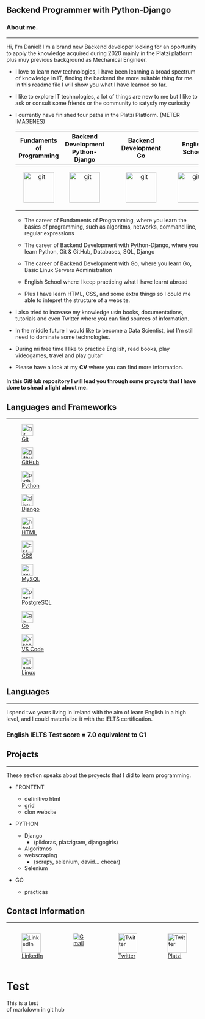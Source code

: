 <!-- <style>
.language-container {
    display:flex;
    justify-content: space-around;
}

figure {
    margin: 0;
    padding: 10px 10px;
    display: inline-block
}
figcaption {
    text-align: center;
}
.contact-container {
    display:flex;
    justify-content: space-around;
}
</style> -->

## **Backend Programmer with Python-Django**

### **About me.**
* * *

Hi, I'm Daniel! I'm a brand new Backend developer looking for an oportunity to apply the knowledge acquired during 2020 mainly in the Platzi platform plus muy previous background as Mechanical Engineer.

* I love to learn new technologies, I have been learning a broad spectrum of knowledge in IT, finding the backend the more suitable thing for me. In this readme file I will show you what I have learned so far.

* I like to explore IT technologies, a lot of things are new to me but I like to ask or consult some friends or the community to satysfy my curiosity

* I currently have finished four paths in the Platzi Platform. (METER IMAGENES)

    <table>
        <thead>
            <tr class="header">
                <th style="text-align: center;">Fundaments of <br>Programming</th>
                <th style="text-align: center;">Backend Development <br>Python-Django</th>
                <th style="text-align: center;">Backend Development <br>Go</th>
                <th style="text-align: center;">English<br>School</th>
            </tr>
        </thead>
        <tbody>
            <tr class="odd">
                <td style="text-align: center;"><a href="https://platzi.com/p/juanisimus_alex/" target="_blank"><img src="https://static.platzi.com/media/learningpath/golden_badges/65ca62e1-9ffd-467a-9fc4-cdeb44515b93.jpg" alt="git" width="80" height="80" title="Fundaments of Programming"/></a></td>
                <td style="text-align: center;"><a href="https://platzi.com/p/juanisimus_alex/" target="_blank"><img src="https://static.platzi.com/media/achievements/goldenbadge-python-django-f258962d-564b-4985-8584-ecd3b6156cb7.png" alt="git" width="80" height="80"/></td>
                <td style="text-align: center;"><a href="https://platzi.com/p/juanisimus_alex/" target="_blank"><figure><img src="https://static.platzi.com/media/learningpath/golden_badges/8b95de65-f055-4268-8ca5-3582ab7723e2.jpg" alt="git" width="80" height="80"/></a></td>
                <td style="text-align: center;"><a href="https://platzi.com/p/juanisimus_alex/" target="_blank"><img src="https://static.platzi.com/media/learningpath/golden_badges/971bcc36-fda1-4553-a50d-7efc11f07420.jpg" alt="git" width="80" height="80"/></a></td>
            </tr>
        </tbody>
    </table>


    <!-- | Fundaments of   Programming | Backend Development   Python-Django | Backend Development   Go | English    School |
    | :------------------------:|:---------------------------------:|:----------------------:|:--------------:|
    |<a href="https://platzi.com/p/juanisimus_alex/" target="_blank"><figure><img src="https://static.platzi.com/media/learningpath/golden_badges/65ca62e1-9ffd-467a-9fc4-cdeb44515b93.jpg" alt="git" width="80" height="80" title="Fundaments of Programming"/><figcaption>Fundaments of <br>Programming</figcaption></figure></a>|<a href="https://platzi.com/p/juanisimus_alex/" target="_blank"><figure><img src="https://static.platzi.com/media/achievements/goldenbadge-python-django-f258962d-564b-4985-8584-ecd3b6156cb7.png" alt="git" width="80" height="80"/><figcaption>Backend Development <br>Python - Django</figcaption></figure></a>|<a href="https://platzi.com/p/juanisimus_alex/" target="_blank"><figure><img src="https://static.platzi.com/media/learningpath/golden_badges/8b95de65-f055-4268-8ca5-3582ab7723e2.jpg" alt="git" width="80" height="80"/><figcaption>Backend Development <br>Go</figcaption></figure></a>|<a href="https://platzi.com/p/juanisimus_alex/" target="_blank"><figure><img src="https://static.platzi.com/media/learningpath/golden_badges/971bcc36-fda1-4553-a50d-7efc11f07420.jpg" alt="git" width="80" height="80"/><figcaption>English <br>School</figcaption></figure></a>| -->



    * The career of Fundaments of Programming, where you learn the basics of programming, such as algoritms, networks, command line, regular expressions

    
    * The career of Backend Development with Python-Django, where you learn Python, Git & GitHub, Databases, SQL, Django
    
    
    * The career of Backend Development with Go, where you learn Go, Basic Linux Servers Administration
   
    
    * English School where I keep practicing what I have learnt abroad
    
    
    * Plus I have learn HTML, CSS, and some extra things so I could me able to intepret the structure of a website.

* I also tried to increase my knowledge usin books, documentations, tutorials and even Twitter where you can find sources of information.

* In the middle future I would like to become a Data Scientist, but I'm still need to dominate some technologies.

* During mi free time I like to practice English, read books, play videogames, travel and play guitar

* Please have a look at my **CV** where you can find more information.

#### In this GitHub repository I will lead you through some proyects that I have done to shead a light about me.

## **Languages and Frameworks**
* * *
   

<a href="https://git-scm.com/" target="_blank"><figure><img src="https://devicons.github.io/devicon/devicon.git/icons/git/git-original.svg" alt="git" width="30" height="30"/><figcaption>Git</figcaption></figure></a>
<a href="https://github.com/" target="_blank"><figure><img src="https://devicons.github.io/devicon/devicon.git/icons/github/github-original.svg" alt="github" width="30" height="30"/><figcaption>GitHub</figcaption></figure></a>
<a href="https://www.python.org" target="_blank"><figure><img src="https://devicons.github.io/devicon/devicon.git/icons/python/python-original.svg" alt="python" width="30" height="30"/><figcaption>Python</figcaption></figure></a>
<a href="https://www.djangoproject.com/" target="_blank"><figure><img src="https://devicons.github.io/devicon/devicon.git/icons/django/django-original.svg" alt="django" width="30" height="30"/><figcaption>Django</figcaption></figure></a>
<a href="https://es.wikipedia.org/wiki/HTML5" target="_blank"><figure><img src="https://devicons.github.io/devicon/devicon.git/icons/html5/html5-original.svg" alt="html" width="30" height="30"/><figcaption>HTML</figcaption></figure></a>
<a href="https://es.wikipedia.org/wiki/Hoja_de_estilos_en_cascada" target="_blank"><figure><img src="https://devicons.github.io/devicon/devicon.git/icons/css3/css3-original.svg" alt="css" width="30" height="30"/><figcaption>CSS</figcaption></figure></a>


<a href="https://www.mysql.com/" target="_blank"><figure><img src="https://devicons.github.io/devicon/devicon.git/icons/mysql/mysql-original.svg" alt="mysql" width="30" height="30"/><figcaption>MySQL</figcaption></figure></a>
<a href="https://www.postgresql.org/" target="_blank"><figure><img src="https://devicons.github.io/devicon/devicon.git/icons/postgresql/postgresql-original.svg" alt="postgresql" width="30" height="30"/><figcaption>PostgreSQL</figcaption></figure></a>
<a href="https://golang.org/" target="_blank"><figure><img src="https://devicons.github.io/devicon/devicon.git/icons/go/go-original.svg" alt="go" width="30" height="30"/><figcaption>Go</figcaption></figure></a>
<a href="https://code.visualstudio.com/" target="_blank"><figure><img src="https://devicons.github.io/devicon/devicon.git/icons/visualstudio/visualstudio-plain.svg" alt="vscode" width="30" height="30"/><figcaption>VS Code</figcaption></figure></a>
<a href="https://es.wikipedia.org/wiki/GNU/Linux" target="_blank"><figure><img src="https://devicons.github.io/devicon/devicon.git/icons/linux/linux-original.svg" alt="linux" width="30" height="30"/><figcaption>Linux</figcaption></figure></a>





<!-- 
-Python
-Django
-Git
-GitHub
-Go
-MySQL
-PostgreSQL
-Scrapy
-Selenium
-HTML
-CSS
- -->
<!--BASH, POSTMAN -->

## **Languages**
***
I spend two years living in Ireland with the aim of learn English in a high level, and I could materialize it with the IELTS certification.

### English IELTS Test score = **7.0** equivalent to **C1**


## **Projects**
* * *
These section speaks about the proyects that I did to learn programming.

* FRONTENT
    * definitivo html
    * grid
    * clon website

* PYTHON
    * Django
        * (pildoras, platzigram, djangogirls)
    * Algoritmos
    * webscraping 
        * (scrapy, selenium, david... checar)
    * Selenium

* GO
    * practicas


## **Contact Information**
***
<div style="display:flex; justify-content: space-around;" class="contact-container">
<a href="https://www.linkedin.com/in/daniel-alejandro-salazar-mart%C3%ADnez-29388a63/?locale=en_US" target="_blank"><figure><img src="https://devicons.github.io/devicon/devicon.git/icons/linkedin/linkedin-original.svg" alt="LinkedIn" width="50" height="50"/><figcaption>LinkedIn</figcaption></figure></a>
<a href="mailto:daniel.salazarop@gmail.com" target="_blank"><figure><img src="https://ssl.gstatic.com/ui/v1/icons/mail/rfr/logo_gmail_lockup_default_1x_r2.png" alt="Gmail"/></figure></a>
<a href="https://twitter.com/Alex_Juanisimo" target="_blank"><figure><img src="https://devicons.github.io/devicon/devicon.git/icons/twitter/twitter-original.svg" alt="Twitter" width="50" height="50"/><figcaption>Twitter</figcaption></figure></a>
<a href="https://platzi.com/p/juanisimus_alex/" target="_blank"><figure><img src="https://static.platzi.com/mf-landings/image/isotipoPlatzi-442ccc1186a9806e18c9889cc301ffe1.png" alt="Twitter" width="50" height="50"/><figcaption>Platzi</figcaption></figure></a>
</div>



<h1>Test</h1>
<p>This is a test <br> of markdown in git hub</p>




<!--
**juanisimus/juanisimus** is a ✨ _special_ ✨ repository because its `README.md` (this file) appears on your GitHub profile.
